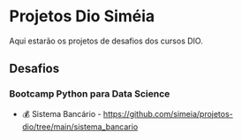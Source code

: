 # Projetos Dio Siméia
Aqui estarão os projetos de desafios dos cursos DIO.

## Desafios

### Bootcamp Python para Data Science
- 💰 Sistema Bancário - https://github.com/simeia/projetos-dio/tree/main/sistema_bancario

